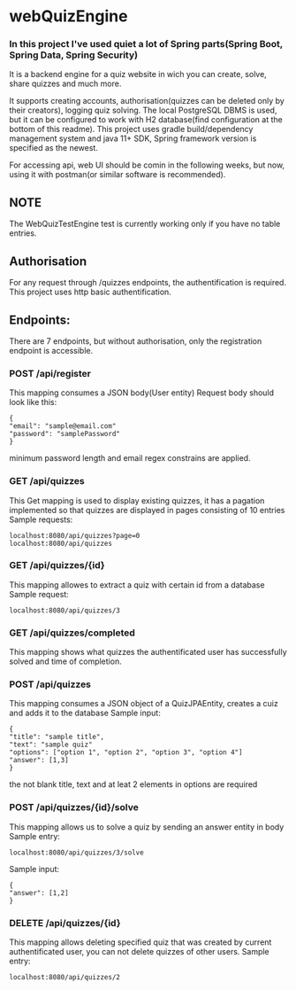 # webQuizEngine

### In this project I've used quiet a lot of Spring parts(Spring Boot, Spring Data, Spring Security)

It is a backend engine for a quiz website in wich you can create, solve, share quizzes and much more.

It supports creating accounts, authorisation(quizzes can be deleted only by their creators), logging quiz solving.
The local PostgreSQL DBMS is used, but it can be configured to work with H2 database(find configuration at the bottom of this readme).
This project uses gradle build/dependency management system and java 11+ SDK, Spring framework version is specified as the newest.

For accessing api, web UI should be comin in the following weeks, but now, using it with postman(or similar software is recommended).

## NOTE
The WebQuizTestEngine test is currently working only if you have no table entries.

## Authorisation
For any request through /quizzes endpoints, the authentification is required. This project uses http basic authentification.

## Endpoints:

There are 7 endpoints, but without authorisation, only the registration endpoint is accessible. 

### POST /api/register
This mapping consumes a JSON body(User entity)
Request body should look like this:
```
{
"email": "sample@email.com"
"password": "samplePassword"
}
```

minimum password length and email regex constrains are applied.


### GET /api/quizzes

This Get mapping is used to display existing quizzes, it has a pagation implemented so that quizzes are displayed in pages consisting of 10 entries
Sample requests:
```
localhost:8080/api/quizzes?page=0
localhost:8080/api/quizzes
```

### GET /api/quizzes/{id}
This mapping allowes to extract a quiz with certain id from a database
Sample request:
```
localhost:8080/api/quizzes/3
```


### GET /api/quizzes/completed
This mapping shows what quizzes the authentificated user has successfully solved and time of completion. 


### POST /api/quizzes
This mapping consumes a JSON object of a QuizJPAEntity, creates a cuiz and adds it to the database
Sample input:
```
{
"title": "sample title",
"text": "sample quiz"
"options": ["option 1", "option 2", "option 3", "option 4"]
"answer": [1,3]
}
```
the not blank title, text and at leat 2 elements in options are required


### POST /api/quizzes/{id}/solve
This mapping allows us to solve a quiz by sending an answer entity in body
Sample entry:
```
localhost:8080/api/quizzes/3/solve
```

Sample input:
```
{
"answer": [1,2]
}
```


### DELETE /api/quizzes/{id}
This mapping allows deleting specified quiz that was created by current authentificated user, you can not delete quizzes of other users.
Sample entry:
```
localhost:8080/api/quizzes/2
```





